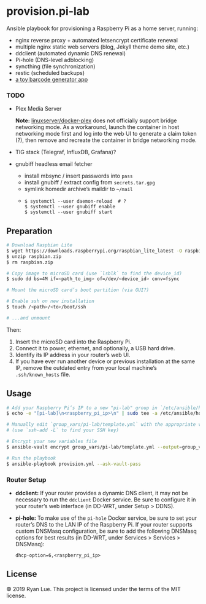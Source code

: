 provision.pi-lab
================

Ansible playbook for provisioning a Raspberry Pi as a home server, running:

* nginx reverse proxy + automated letsencrypt certificate renewal
* multiple nginx static web servers (blog, Jekyll theme demo site, etc.)
* ddclient (automated dynamic DNS renewal)
* Pi-hole (DNS-level adblocking)
* syncthing (file synchronization)
* restic (scheduled backups)
* [a toy barcode generator app](https://github.com/rlue/nelson-scandela)

### TODO

* Plex Media Server

  **Note:** [linuxserver/docker-plex](https://github.com/linuxserver/docker-plex)
  does not officially support bridge networking mode. As a workaround, launch
  the container in host networking mode first and log into the web UI to
  generate a claim token (?), then remove and recreate the container in bridge
  networking mode.

* TIG stack (Telegraf, InfluxDB, Grafana)?

* gnubiff headless email fetcher

  * install mbsync / insert passwords into `pass`
  * install gnubiff / extract config from `secrets.tar.gpg`
  * symlink homedir archive’s maildir to `~/mail`
  * ```
    $ systemctl --user daemon-reload  # ?
    $ systemctl --user gnubiff enable
    $ systemctl --user gnubiff start
    ```

Preparation
-----------

```sh
# Download Raspbian Lite
$ wget https://downloads.raspberrypi.org/raspbian_lite_latest -O raspbian.zip
$ unzip raspbian.zip
$ rm raspbian.zip

# Copy image to microSD card (use `lsblk` to find the device_id)
$ sudo dd bs=4M if=<path_to_img> of=/dev/<device_id> conv=fsync

# Mount the microSD card’s boot partition (via GUI?)

# Enable ssh on new installation
$ touch /<path>/<to>/boot/ssh

# ...and unmount
```

Then:

1. Insert the microSD card into the Raspberry Pi.
2. Connect it to power, ethernet, and optionally, a USB hard drive.
3. Identify its IP address in your router’s web UI.
4. If you have ever run another device or previous installation at the same IP,
   remove the outdated entry from your local machine’s `.ssh/known_hosts` file.

Usage
-----

```sh
# Add your Raspberry Pi’s IP to a new "pi-lab" group in `/etc/ansible/hosts`
$ echo -e "[pi-lab]\n<raspberry_pi_ip>\n" | sudo tee -a /etc/ansible/hosts

# Manually edit `group_vars/pi-lab/template.yml` with the appropriate values
# (use `ssh-add -L` to find your SSH key)

# Encrypt your new variables file
$ ansible-vault encrypt group_vars/pi-lab/template.yml --output=group_vars/pi-lab/vault

# Run the playbook
$ ansible-playbook provision.yml --ask-vault-pass
```

### Router Setup

* **ddclient:**
  If your router provides a dynamic DNS client, it may not be necessary to run
  the `ddclient` Docker service. Be sure to configure it in your router’s
  web interface (in DD-WRT, under Setup > DDNS).

* **pi-hole:**
  To make use of the `pi-hole` Docker service, be sure to set your router’s
  DNS to the LAN IP of the Raspberry Pi. If your router supports custom
  DNSMasq configuration, be sure to add the following DNSMasq options for best
  results (in DD-WRT, under Services > Services > DNSMasq):

  ```
  dhcp-option=6,<raspberry_pi_ip>
  ```

License
-------

© 2019 Ryan Lue. This project is licensed under the terms of the MIT license.
